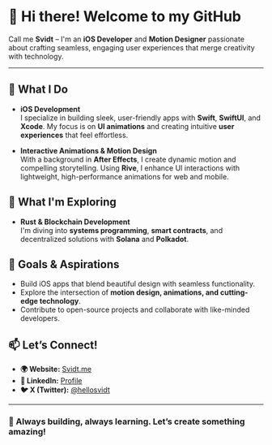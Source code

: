 # 👋 Hi there! Welcome to my GitHub  

Call me **Svidt** – I'm an **iOS Developer** and **Motion Designer** passionate about crafting seamless, engaging user experiences that merge creativity with technology.  

---

## 🚀 What I Do  

- **iOS Development**  
  I specialize in building sleek, user-friendly apps with **Swift**, **SwiftUI**, and **Xcode**. My focus is on **UI animations** and creating intuitive **user experiences** that feel effortless.  

- **Interactive Animations & Motion Design**  
  With a background in **After Effects**, I create dynamic motion and compelling storytelling. Using **Rive**, I enhance UI interactions with lightweight, high-performance animations for web and mobile.  

## 🌱 What I'm Exploring  

- **Rust & Blockchain Development**  
  I'm diving into **systems programming**, **smart contracts**, and decentralized solutions with **Solana** and **Polkadot**.  

## 🎯 Goals & Aspirations  

- Build iOS apps that blend beautiful design with seamless functionality.  
- Explore the intersection of **motion design, animations, and cutting-edge technology**.  
- Contribute to open-source projects and collaborate with like-minded developers.  

## 📫 Let’s Connect!  

- **🌍 Website:** [Svidt.me](https://svidt.framer.website/)  
- **💼 LinkedIn:** [Profile](https://linkedin.com/in/svidt)  
- **🐦 X (Twitter):** [@hellosvidt](https://x.com/hellosvidt)  

---

### 🚀 Always building, always learning. Let’s create something amazing!  
